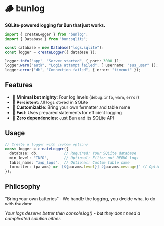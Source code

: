 # 🪵 bunlog

**SQLite-powered logging for Bun that just works.**

```ts
import { createLogger } from "bunlog";
import { Database } from "bun:sqlite";

const database = new Database("logs.sqlite");
const logger = createLogger({ database });

logger.info("app", "Server started", { port: 3000 });
logger.warn("auth", "Login attempt failed", { username: "sus_user" });
logger.error("db", "Connection failed", { error: "timeout" });
```

## Features

- 🔋 **Minimal but mighty**: Four log levels (`debug`, `info`, `warn`, `error`)
- 💾 **Persistent**: All logs stored in SQLite
- 🎨 **Customizable**: Bring your own formatter and table name
- 🚀 **Fast**: Uses prepared statements for efficient logging
- 🧩 **Zero dependencies**: Just Bun and its SQLite API

## Usage

```ts
// Create a logger with custom options
const logger = createLogger({
  database: db,            // Required: Your SQLite database
  min_level: "INFO",       // Optional: Filter out DEBUG logs
  table_name: "app_logs",  // Optional: Custom table name
  formatter: (params) => `[${params.level}] ${params.message}` // Optional: Custom format
});
```

## Philosophy

"Bring your own batteries" - We handle the logging, you decide what to do with the data:

*Your logs deserve better than console.log() - but they don't need a complicated solution either.*
